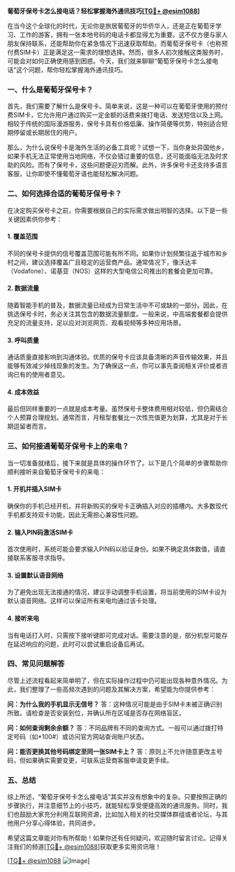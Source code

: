**葡萄牙保号卡怎么接电话？轻松掌握海外通讯技巧[[TG💪+ @esim1088](https://t.me/s/esim1088)]**

在当今这个全球化的时代，无论你是旅居葡萄牙的华侨华人，还是正在葡萄牙学习、工作的游客，拥有一张本地号码的电话卡都显得尤为重要。这不仅方便与家人朋友保持联系，还能帮助你在紧急情况下迅速获取帮助。而葡萄牙保号卡（也称预付费SIM卡）正是满足这一需求的理想选择。然而，很多人初次接触这类服务时，可能会对如何正确使用感到困惑。今天，我们就来聊聊“葡萄牙保号卡怎么接电话”这个问题，帮你轻松掌握海外通讯技巧。

### 一、什么是葡萄牙保号卡？

首先，我们需要了解什么是保号卡。简单来说，这是一种可以在葡萄牙使用的预付费SIM卡，它允许用户通过购买一定金额的话费来拨打电话、发送短信以及上网。相较于传统的国际漫游服务，保号卡具有价格低廉、操作简便等优势，特别适合短期停留或长期居住的用户。

那么，为什么说保号卡是海外生活的必备工具呢？试想一下，当你身处异国他乡，如果手机无法正常使用当地网络，不仅会错过重要的信息，还可能面临无法及时求助的风险。而有了保号卡，这些问题便迎刃而解。此外，许多保号卡还支持多语言客服，让你即使不懂葡萄牙语也能轻松解决问题。

### 二、如何选择合适的葡萄牙保号卡？

在决定购买保号卡之前，你需要根据自己的实际需求做出明智的选择。以下是一些关键因素供你参考：

#### 1. 覆盖范围
不同的保号卡提供的信号覆盖范围可能有所不同。如果你计划频繁往返于城市和乡村之间，建议选择覆盖广且稳定的运营商产品。通常情况下，像沃达丰（Vodafone）、诺基亚（NOS）这样的大型电信公司推出的套餐会更加可靠。

#### 2. 数据流量
随着智能手机的普及，数据流量已经成为日常生活中不可或缺的一部分。因此，在挑选保号卡时，务必关注其包含的数据流量额度。一般来说，中高端套餐都会提供充足的流量支持，足以应对浏览网页、观看视频等多种应用场景。

#### 3. 呼叫质量
通话质量直接影响到沟通体验。优质的保号卡应该具备清晰的声音传输效果，并且能够有效减少掉线现象的发生。为了确保这一点，你可以事先查阅相关评价或者咨询已有的使用者意见。

#### 4. 成本效益
最后但同样重要的一点就是成本考量。虽然保号卡整体费用相对较低，但仍需结合个人预算合理规划。通常而言，月租型套餐比一次性充值更为划算，尤其是对于长期逗留者而言。

### 三、如何接通葡萄牙保号卡上的来电？

当一切准备就绪后，接下来就是具体的操作环节了。以下是几个简单的步骤帮助你顺利接听来自葡萄牙保号卡的来电：

#### 1. 开机并插入SIM卡
确保你的手机已经开机，并将新购买的保号卡正确插入对应的插槽内。大多数现代手机都支持双卡功能，因此无需担心兼容性问题。

#### 2. 输入PIN码激活SIM卡
首次使用时，系统可能会要求输入PIN码以验证身份。如果不确定具体数值，请直接联系客服寻求指导。

#### 3. 设置默认语音网络
为了避免出现无法接通的情况，建议手动调整手机设置，将当前使用的SIM卡设为默认语音网络。这样可以保证所有来电均通过该卡处理。

#### 4. 接听来电
当有电话打入时，只需按下接听键即可完成对话。需要注意的是，部分机型可能存在延迟响应的问题，此时可以尝试重启设备后再试。

### 四、常见问题解答

尽管上述流程看起来简单明了，但在实际操作过程中仍可能出现各种意外情况。为此，我们整理了一些高频次遇到的问题及其解决方案，希望能为你提供参考：

**问：为什么我的手机显示无信号？**
答：这种情况可能是由于SIM卡未被正确识别所致。请检查是否安装到位，并确认所在区域是否存在网络盲区。

**问：如何查询剩余余额？**
答：不同品牌有不同的查询方式。一般可以通过拨打特定号码（如*100#）或访问官方网站查询账户状态。

**问：能否更换其他号码绑定至同一张SIM卡上？**
答：原则上不允许随意更改主号码，但如果确实需要变更，可联系运营商客服申请变更手续。

### 五、总结

综上所述，“葡萄牙保号卡怎么接电话”其实并没有想象中的复杂。只要按照正确的步骤执行，并注意细节上的小技巧，就能轻松享受便捷高效的通讯服务。同时，我们也鼓励大家充分利用互联网资源，比如加入相关的社交媒体群组或者论坛，与其他用户分享心得体验，共同进步。

希望这篇文章能对你有所帮助！如果你还有任何疑问，欢迎随时留言讨论。记得关注我们的频道[[TG💪+ @esim1088](https://t.me/s/esim1088)]获取更多实用资讯哦！

[[TG💪+ @esim1088](https://t.me/s/esim1088) ![Image](https://i.postimg.cc/4NQfJmqS/Snipaste-2025-05-13-00-14-12.png)]